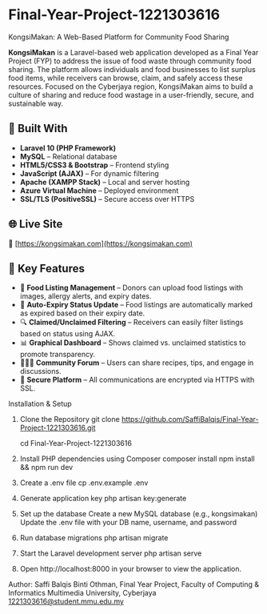 # Final-Year-Project-1221303616
KongsiMakan: A Web-Based Platform for Community Food Sharing

**KongsiMakan** is a Laravel-based web application developed as a Final Year Project (FYP) to address the issue of food waste through community food sharing. The platform allows individuals and food businesses to list surplus food items, while receivers can browse, claim, and safely access these resources. Focused on the Cyberjaya region, KongsiMakan aims to build a culture of sharing and reduce food wastage in a user-friendly, secure, and sustainable way.

## 🔧 Built With

- **Laravel 10 (PHP Framework)**
- **MySQL** – Relational database
- **HTML5/CSS3 & Bootstrap** – Frontend styling
- **JavaScript (AJAX)** – For dynamic filtering
- **Apache (XAMPP Stack)** – Local and server hosting
- **Azure Virtual Machine** – Deployed environment
- **SSL/TLS (PositiveSSL)** – Secure access over HTTPS

## 🌐 Live Site

🔗 [https://kongsimakan.com](https://kongsimakan.com)

## 📌 Key Features

- 📸 **Food Listing Management** – Donors can upload food listings with images, allergy alerts, and expiry dates.
- 🧾 **Auto-Expiry Status Update** – Food listings are automatically marked as expired based on their expiry date.
- 🔍 **Claimed/Unclaimed Filtering** – Receivers can easily filter listings based on status using AJAX.
- 📊 **Graphical Dashboard** – Shows claimed vs. unclaimed statistics to promote transparency.
- 🧑‍🤝‍🧑 **Community Forum** – Users can share recipes, tips, and engage in discussions.
- 🔐 **Secure Platform** – All communications are encrypted via HTTPS with SSL.

Installation & Setup
 1. Clone the Repository
    git clone https://github.com/SaffiBalqis/Final-Year-Project-1221303616.git

    cd Final-Year-Project-1221303616

3. Install PHP dependencies using Composer
   composer install
   npm install && npm run dev

4. Create a .env file
  cp .env.example .env

5. Generate application key
  php artisan key:generate

6. Set up the database
  Create a new MySQL database (e.g., kongsimakan)
  Update the .env file with your DB name, username, and password

7. Run database migrations
   php artisan migrate

8. Start the Laravel development server
  php artisan serve

9. Open http://localhost:8000 in your browser to view the application.


  Author:
    Saffi Balqis Binti Othman,
    Final Year Project, Faculty of Computing & Informatics
    Multimedia University, Cyberjaya
    1221303616@student.mmu.edu.my

